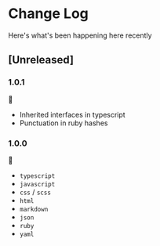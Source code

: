 # Change Log
Here's what's been happening here recently

## [Unreleased]

### 1.0.1
🐛
- Inherited interfaces in typescript
- Punctuation in ruby hashes

### 1.0.0
🎉
- `typescript`
- `javascript`
- `css` / `scss`
- `html`
- `markdown`
- `json`
- `ruby`
- `yaml`
